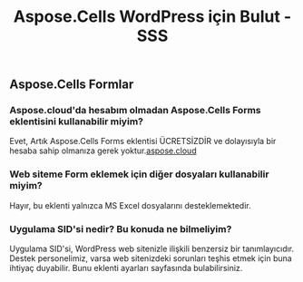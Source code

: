﻿---
title: Aspose.Cells WordPress için Bulut - SSS
second_title: Aspose.Cells Cloud Documen
type: docs
url: /tr/aspose-cells-cloud-for-wordpress-faqs/
description: Aspose.Cells Bulut, oluşturma, dönüştürme, birleştirme, bölme, koruma, iç nesne işlemleri vb. için Excel'i destekler
weight: 40
---
## Aspose.Cells Formlar
### Aspose.cloud'da hesabım olmadan Aspose.Cells Forms eklentisini kullanabilir miyim?
 Evet, Artık Aspose.Cells Forms eklentisi ÜCRETSİZDİR ve dolayısıyla bir hesaba sahip olmanıza gerek yoktur.[aspose.cloud](https://www.aspose.cloud/)
### Web siteme Form eklemek için diğer dosyaları kullanabilir miyim?
Hayır, bu eklenti yalnızca MS Excel dosyalarını desteklemektedir.
### Uygulama SID'si nedir? Bu konuda ne bilmeliyim?
Uygulama SID'si, WordPress web sitenizle ilişkili benzersiz bir tanımlayıcıdır. Destek personelimiz, varsa web sitenizdeki sorunları teşhis etmek için buna ihtiyaç duyabilir. Bunu eklenti ayarları sayfasında bulabilirsiniz.

